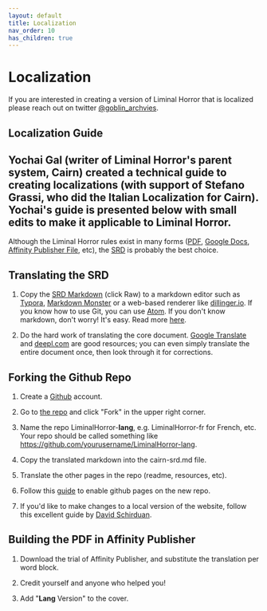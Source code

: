```yaml
---
layout: default
title: Localization
nav_order: 10
has_children: true
---
```

# Localization
If you are interested in creating a version of Liminal Horror that is localized please reach out on twitter [@goblin_archvies](https://twitter.com/goblin_archives).

## Localization Guide
Yochai Gal (writer of Liminal Horror's parent system, Cairn) created a technical guide to creating localizations (with support of Stefano Grassi, who did the Italian Localization for Cairn). Yochai's guide is presented below with small edits to make it applicable to Liminal Horror.
---
Although the Liminal Horror rules exist in many forms ([PDF](https://goblinarchives.itch.io/liminal-horror), [Google Docs](https://docs.google.com/document/d/16Px6ov7QiRNE3KBz1sgOO4CLOqV7eowX5_YIxNMa7ik/edit#heading=h.pi6t7cjtlmam), [Affinity Publisher File](https://drive.google.com/file/d/1JKIryoyCWBKh9vfYgBf1I2RFuXUc-soy/view?usp=sharing), etc), the [SRD](https://goblinarchives.github.io/LiminalHorror/Liminal-Horror-SRD/) is probably the best choice.

## Translating the SRD
1. Copy the [SRD Markdown](https://github.com/GoblinArchives/LiminalHorror/blob/gh-pages/Liminal-Horror-SRD.md) (click Raw) to a markdown editor such as [Typora](https://typora.com), [Markdown Monster](https://markdownmonster.west-wind.com/) or a web-based renderer like [dillinger.io](https://dillinger.io). If you know how to use Git, you can use [Atom](atom.io). If you don't know markdown, don't worry! It's easy. Read more [here](https://guides.github.com/features/mastering-markdown/).

2. Do the hard work of translating the core document. [Google Translate](https://translate.google.com) and [deepl.com](https://deepl.com) are good resources; you can even simply translate the entire document once, then look through it for corrections.

## Forking the Github Repo
1. Create a [Github](https://github.com) account.

2. Go to [the repo](https://github.com/GoblinArchives/LiminalHorror) and click "Fork" in the upper right corner.

3. Name the repo LiminalHorror-**lang**, e.g. LiminalHorror-fr for French, etc. Your repo should be called something like https://github.com/yourusername/LiminalHorror-lang.

4. Copy the translated markdown into the cairn-srd.md file.

5. Translate the other pages in the repo (readme, resources, etc).

6.  Follow this [guide](https://docs.github.com/en/github/working-with-github-pages/creating-a-github-pages-site) to enable github pages on the new repo.

7. If you'd like to make changes to a local version of the website, follow this excellent guide by [David Schirduan](https://www.technicalgrimoire.com/david/2018/10/howto-markdown-blog).

## Building the PDF in Affinity Publisher
1. Download the trial of Affinity Publisher, and substitute the translation per word block.

2. Credit yourself and anyone who helped you!

3. Add "**Lang** Version" to the cover.
